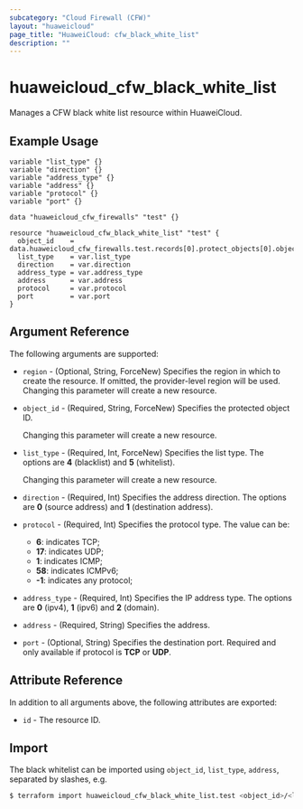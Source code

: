 ```yaml
---
subcategory: "Cloud Firewall (CFW)"
layout: "huaweicloud"
page_title: "HuaweiCloud: cfw_black_white_list"
description: ""
---
```


# huaweicloud_cfw_black_white_list

Manages a CFW black white list resource within HuaweiCloud.

## Example Usage

```hcl
variable "list_type" {}
variable "direction" {}
variable "address_type" {}
variable "address" {}
variable "protocol" {}
variable "port" {}

data "huaweicloud_cfw_firewalls" "test" {}

resource "huaweicloud_cfw_black_white_list" "test" {
  object_id    = data.huaweicloud_cfw_firewalls.test.records[0].protect_objects[0].object_id
  list_type    = var.list_type
  direction    = var.direction
  address_type = var.address_type
  address      = var.address
  protocol     = var.protocol
  port         = var.port
}
```

## Argument Reference

The following arguments are supported:

* `region` - (Optional, String, ForceNew) Specifies the region in which to create the resource.
  If omitted, the provider-level region will be used. Changing this parameter will create a new resource.

* `object_id` - (Required, String, ForceNew) Specifies the protected object ID.

  Changing this parameter will create a new resource.

* `list_type` - (Required, Int, ForceNew) Specifies the list type.
  The options are **4** (blacklist) and **5** (whitelist).

  Changing this parameter will create a new resource.

* `direction` - (Required, Int) Specifies the address direction.
  The options are **0** (source address) and **1** (destination address).

* `protocol` - (Required, Int) Specifies the protocol type. The value can be:
  + **6**: indicates TCP;
  + **17**: indicates UDP;
  + **1**: indicates ICMP;
  + **58**: indicates ICMPv6;
  + **-1**: indicates any protocol;

* `address_type` - (Required, Int) Specifies the IP address type.
  The options are **0** (ipv4), **1** (ipv6) and **2** (domain).

* `address` - (Required, String) Specifies the address.

* `port` - (Optional, String) Specifies the destination port.
  Required and only available if protocol is **TCP** or **UDP**.

## Attribute Reference

In addition to all arguments above, the following attributes are exported:

* `id` - The resource ID.

## Import

The black whitelist can be imported using `object_id`, `list_type`, `address`, separated by slashes, e.g.

```bash
$ terraform import huaweicloud_cfw_black_white_list.test <object_id>/<list_type>/<address>
```

